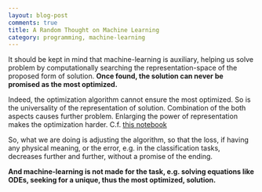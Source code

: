 ```yaml
---
layout: blog-post
comments: true
title: A Random Thought on Machine Learning
category: programming, machine-learning
---
```



It should be kept in mind that machine-learning is auxiliary, helping us solve problem by computationally searching the representation-space of the proposed form of solution. **Once found, the solution can never be promised as the most optimized.**

Indeed, the optimization algorithm cannot ensure the most optimized. So is the universality of the representation of solution. Combination of the both aspects causes further problem. Enlarging the power of representation makes the optimization harder. C.f. [this notebook](https://github.com/shuiruge/generative_models/blob/master/related_topics/Reusing%20Pre-trained%20Sub-graph.ipynb)

So, what we are doing is adjusting the algorithm, so that the loss, if having any physical meaning, or the error, e.g. in the classification tasks, decreases further and further, without a promise of the ending.

**And machine-learning is not made for the task, e.g. solving equations like ODEs, seeking for a unique, thus the most optimized, solution.**
